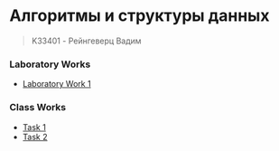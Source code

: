 # Алгоритмы и структуры данных
> K33401 - Рейнгеверц Вадим

### Laboratory Works
- [Laboratory Work 1](Laboratory%20Work%201/Readme.md)

### Class Works
- [Task 1](Task%201/main.js)
- [Task 2](Task%202/Readme.md)